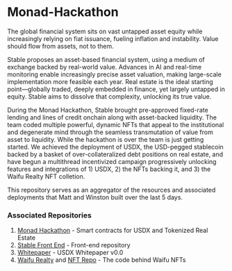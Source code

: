 # Monad-Hackathon
The global financial system sits on vast untapped asset equity while increasingly relying on fiat issuance, fueling inflation and instability. Value should flow from assets, not to them.  

Stable proposes an asset-based financial system, using a medium of exchange backed by real-world value. Advances in AI and real-time monitoring enable increasingly precise asset valuation, making large-scale implementation more feasible each year. Real estate is the ideal starting point—globally traded, deeply embedded in finance, yet largely untapped in equity. Stable aims to dissolve that complexity, unlocking its true value.

During the Monad Hackathon, Stable brought pre-approved fixed-rate lending and lines of credit onchain along with asset-backed liquidity. The team coded multiple powerful, dynamic NFTs that appeal to the institutional and degenerate mind through the seamless transmutation of value from asset to liquidity. While the hackathon is over the team is just getting started. We achieved the deployment of USDX, the USD-pegged stablecoin backed by a basket of over-collateralized debt positions on real estate, and have begun a multithread incentivized campaign progressively unlocking features and integrations of 1) USDX, 2) the NFTs backing it, and 3) the Waifu Realty NFT colletion.

This repository serves as an aggregator of the resources and associated deployments that Matt and Winston built over the last 5 days.

### Associated Repositories
1. [Monad Hackathon](https://github.com/Stable-Finance/Monad-Hackathon/tree/master) - Smart contracts for USDX and Tokenized Real Estate 
2. [Stable Front End](https://github.com/Stable-Finance/stable-front-end) - Front-end repository
3. [Whitepaper](https://github.com/Stable-Finance/whitepaper) - USDX Whitepaper v0.0
4. [Waifu Realty](https://github.com/Stable-Finance/Waifu-Realty) and [NFT Repo](https://github.com/Stable-Finance/NFT-Repo) - The code behind Waifu NFTs
